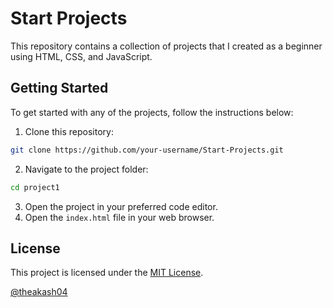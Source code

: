 # Start Projects

This repository contains a collection of projects that I created as a beginner using HTML, CSS, and JavaScript.


## Getting Started

To get started with any of the projects, follow the instructions below:

1. Clone this repository: 
```bash
git clone https://github.com/your-username/Start-Projects.git
```
2. Navigate to the project folder: 
```bash
cd project1
```
3. Open the project in your preferred code editor.
4. Open the `index.html` file in your web browser.



## License

This project is licensed under the [MIT License](LICENSE).

[@theakash04](https://twitter.com/theakash04)